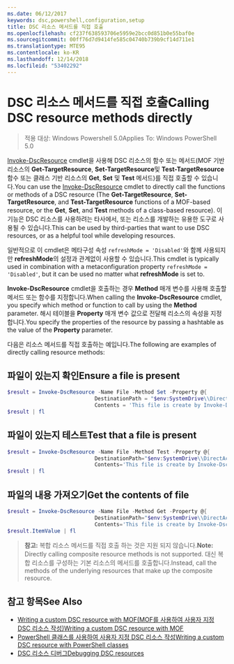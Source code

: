 ```yaml
---
ms.date: 06/12/2017
keywords: dsc,powershell,configuration,setup
title: DSC 리소스 메서드를 직접 호출
ms.openlocfilehash: cf237f638593706e5959e2bcc0d851b0e55baf0e
ms.sourcegitcommit: 00ff76d7d9414fe585c04740b739b9cf14d711e1
ms.translationtype: MTE95
ms.contentlocale: ko-KR
ms.lasthandoff: 12/14/2018
ms.locfileid: "53402292"
---
```

# <a name="calling-dsc-resource-methods-directly"></a><span data-ttu-id="103f4-103">DSC 리소스 메서드를 직접 호출</span><span class="sxs-lookup"><span data-stu-id="103f4-103">Calling DSC resource methods directly</span></span>

><span data-ttu-id="103f4-104">적용 대상: Windows Powershell 5.0</span><span class="sxs-lookup"><span data-stu-id="103f4-104">Applies To: Windows PowerShell 5.0</span></span>

<span data-ttu-id="103f4-105">[Invoke-DscResource](/powershell/module/PSDesiredStateConfiguration/Invoke-DscResource) cmdlet을 사용해 DSC 리소스의 함수 또는 메서드(MOF 기반 리소스의 **Get-TargetResource**, **Set-TargetResource**및 **Test-TargetResource** 함수 또는 클래스 기반 리소스의 **Get**, **Set** 및 **Test** 메서드)를 직접 호출할 수 있습니다.</span><span class="sxs-lookup"><span data-stu-id="103f4-105">You can use the [Invoke-DscResource](/powershell/module/PSDesiredStateConfiguration/Invoke-DscResource) cmdlet to directly call the functions or methods of a DSC resource (The **Get-TargetResource**, **Set-TargetResource**, and **Test-TargetResource** functions of a MOF-based resource, or the **Get**, **Set**, and **Test** methods of a class-based resource).</span></span>
<span data-ttu-id="103f4-106">이 기능은 DSC 리소스를 사용하려는 타사에서, 또는 리소스를 개발하는 유용한 도구로 사용될 수 있습니다.</span><span class="sxs-lookup"><span data-stu-id="103f4-106">This can be used by third-parties that want to use DSC resources, or as a helpful tool while developing resources.</span></span>

<span data-ttu-id="103f4-107">일반적으로 이 cmdlet은 메타구성 속성 `refreshMode = 'Disabled'`와 함께 사용되지만 **refreshMode**의 설정과 관계없이 사용할 수 있습니다.</span><span class="sxs-lookup"><span data-stu-id="103f4-107">This cmdlet is typically used in combination with a metaconfiguration property `refreshMode = 'Disabled'`, but it can be used no matter what **refreshMode** is set to.</span></span>

<span data-ttu-id="103f4-108">**Invoke-DscResource** cmdlet을 호출하는 경우 **Method** 매개 변수를 사용해 호출할 메서드 또는 함수를 지정합니다.</span><span class="sxs-lookup"><span data-stu-id="103f4-108">When calling the **Invoke-DscResource** cmdlet, you specify which method or function to call by using the **Method** parameter.</span></span> <span data-ttu-id="103f4-109">해시 테이블을 **Property** 매개 변수 값으로 전달해 리소스의 속성을 지정합니다.</span><span class="sxs-lookup"><span data-stu-id="103f4-109">You specify the properties of the resource by passing a hashtable as the value of the **Property** parameter.</span></span>

<span data-ttu-id="103f4-110">다음은 리소스 메서드를 직접 호출하는 예입니다.</span><span class="sxs-lookup"><span data-stu-id="103f4-110">The following are examples of directly calling resource methods:</span></span>

## <a name="ensure-a-file-is-present"></a><span data-ttu-id="103f4-111">파일이 있는지 확인</span><span class="sxs-lookup"><span data-stu-id="103f4-111">Ensure a file is present</span></span>

```powershell
$result = Invoke-DscResource -Name File -Method Set -Property @{
                            DestinationPath = "$env:SystemDrive\\DirectAccess.txt";
                            Contents = 'This file is create by Invoke-DscResource'} -Verbose
$result | fl
```

## <a name="test-that-a-file-is-present"></a><span data-ttu-id="103f4-112">파일이 있는지 테스트</span><span class="sxs-lookup"><span data-stu-id="103f4-112">Test that a file is present</span></span>

```powershell
$result = Invoke-DscResource -Name File -Method Test -Property @{
                            DestinationPath="$env:SystemDrive\\DirectAccess.txt";
                            Contents='This file is create by Invoke-DscResource'} -Verbose
$result | fl
```

## <a name="get-the-contents-of-file"></a><span data-ttu-id="103f4-113">파일의 내용 가져오기</span><span class="sxs-lookup"><span data-stu-id="103f4-113">Get the contents of file</span></span>

```powershell
$result = Invoke-DscResource -Name File -Method Get -Property @{
                            DestinationPath="$env:SystemDrive\\DirectAccess.txt";
                            Contents='This file is create by Invoke-DscResource'} -Verbose
$result.ItemValue | fl
```

><span data-ttu-id="103f4-114">**참고:** 복합 리소스 메서드를 직접 호출 하는 것은 지원 되지 않습니다.</span><span class="sxs-lookup"><span data-stu-id="103f4-114">**Note:** Directly calling composite resource methods is not supported.</span></span> <span data-ttu-id="103f4-115">대신 복합 리소스를 구성하는 기본 리소스의 메서드를 호출합니다.</span><span class="sxs-lookup"><span data-stu-id="103f4-115">Instead, call the methods of the underlying resources that make up the composite resource.</span></span>

## <a name="see-also"></a><span data-ttu-id="103f4-116">참고 항목</span><span class="sxs-lookup"><span data-stu-id="103f4-116">See Also</span></span>
- [<span data-ttu-id="103f4-117">Writing a custom DSC resource with MOF(MOF를 사용하여 사용자 지정 DSC 리소스 작성)</span><span class="sxs-lookup"><span data-stu-id="103f4-117">Writing a custom DSC resource with MOF</span></span>](../resources/authoringResourceMOF.md)
- [<span data-ttu-id="103f4-118">PowerShell 클래스를 사용하여 사용자 지정 DSC 리소스 작성</span><span class="sxs-lookup"><span data-stu-id="103f4-118">Writing a custom DSC resource with PowerShell classes</span></span>](../resources/authoringResourceClass.md)
- [<span data-ttu-id="103f4-119">DSC 리소스 디버그</span><span class="sxs-lookup"><span data-stu-id="103f4-119">Debugging DSC resources</span></span>](../troubleshooting/debugResource.md)